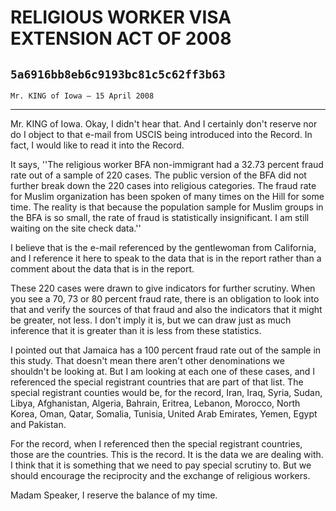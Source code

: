 # RELIGIOUS WORKER VISA EXTENSION ACT OF 2008
## `5a6916bb8eb6c9193bc81c5c62ff3b63`
`Mr. KING of Iowa — 15 April 2008`

---


Mr. KING of Iowa. Okay, I didn't hear that. And I certainly don't 
reserve nor do I object to that e-mail from USCIS being introduced into 
the Record. In fact, I would like to read it into the Record.

It says, ''The religious worker BFA non-immigrant had a 32.73 percent 
fraud rate out of a sample of 220 cases. The public version of the BFA 
did not further break down the 220 cases into religious categories. The 
fraud rate for Muslim organization has been spoken of many times on the 
Hill for some time. The reality is that because the population sample 
for Muslim groups in the BFA is so small, the rate of fraud is 
statistically insignificant. I am still waiting on the site check 
data.''

I believe that is the e-mail referenced by the gentlewoman from 
California, and I reference it here to speak to the data that is in the 
report rather than a comment about the data that is in the report.

These 220 cases were drawn to give indicators for further scrutiny. 
When you see a 70, 73 or 80 percent fraud rate, there is an obligation 
to look into that and verify the sources of that fraud and also the 
indicators that it might be greater, not less. I don't imply it is, but 
we can draw just as much inference that it is greater than it is less 
from these statistics.

I pointed out that Jamaica has a 100 percent fraud rate out of the 
sample in this study. That doesn't mean there aren't other 
denominations we shouldn't be looking at. But I am looking at each one 
of these cases, and I referenced the special registrant countries that 
are part of that list. The special registrant counties would be, for 
the record, Iran, Iraq, Syria, Sudan, Libya, Afghanistan, Algeria, 
Bahrain, Eritrea, Lebanon, Morocco, North Korea, Oman, Qatar, Somalia, 
Tunisia, United Arab Emirates, Yemen, Egypt and Pakistan.

For the record, when I referenced then the special registrant 
countries, those are the countries. This is the record. It is the data 
we are dealing with. I think that it is something that we need to pay 
special scrutiny to. But we should encourage the reciprocity and the 
exchange of religious workers.

Madam Speaker, I reserve the balance of my time.